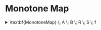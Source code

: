 # Monotone Map

<details>

<summary><span class="math">\textbf{MonotoneMap} \; A \; B \; R \; S \; f</span></summary>

***

$$\textbf{Preorder} \; A \; R$$

$$\textbf{Preorder} \; B \; S$$

$$\textbf{Function A B} \; f$$

$$R;f \subseteq f ; S$$

***

```
pred MonotoneMap(A,B: set univ, R,S,f: univ->univ) {
  Preorder[A,R]
  Preorder[B,S]
  Function[A,B,f]
  R.f in f.S
}
```

</details>
